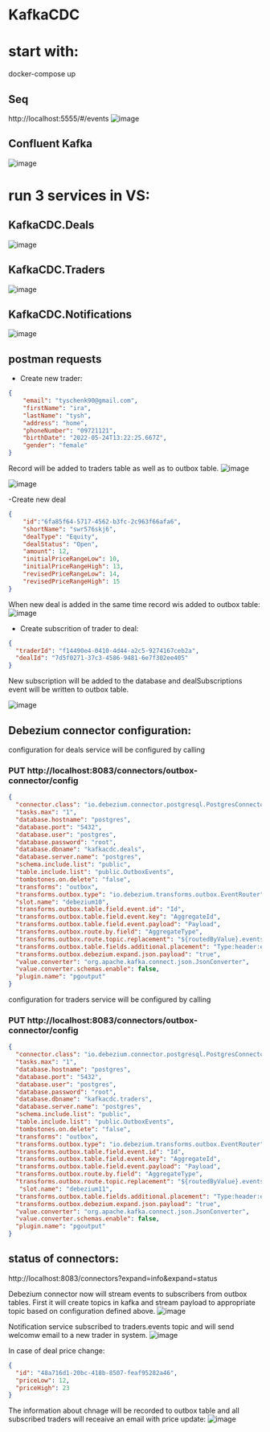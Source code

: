 # KafkaCDC

# start with:

docker-compose up

## Seq
http://localhost:5555/#/events
![image](https://user-images.githubusercontent.com/46414904/202564011-5e87c5f5-464f-4ada-a439-179113330269.png)


## Confluent Kafka
![image](https://user-images.githubusercontent.com/46414904/202567766-433238fc-1444-45c0-a360-0c92297ef9a4.png)

# run 3 services in VS:

## KafkaCDC.Deals
![image](https://user-images.githubusercontent.com/46414904/202930943-1196bf41-ea77-4047-8f2b-7240c1dd8b88.png)

## KafkaCDC.Traders
![image](https://user-images.githubusercontent.com/46414904/202931044-dbccb6ed-1e95-4c66-a4b7-75c82a824655.png)

## KafkaCDC.Notifications
![image](https://user-images.githubusercontent.com/46414904/202932789-52f385f0-be67-4c13-8630-4121d124bc5c.png)

## postman requests

- Create new trader:

```json
{
    "email": "tyschenk90@gmail.com",
    "firstName": "ira",
    "lastName": "tysh",
    "address": "home",
    "phoneNumber": "09721121",
    "birthDate": "2022-05-24T13:22:25.667Z",
    "gender": "female"
}
```

Record will be added to traders table as well as to outbox table.
![image](https://user-images.githubusercontent.com/46414904/202932939-c4586215-3fdb-4f82-af58-03b409aa6c6a.png)

![image](https://user-images.githubusercontent.com/46414904/202932953-c963df4c-5adf-42e8-bbea-29fd43bee76a.png)


-Create new deal 
```json
{
    "id":"6fa85f64-5717-4562-b3fc-2c963f66afa6",
    "shortName": "swr576skj6",
    "dealType": "Equity",
    "dealStatus": "Open",
    "amount": 12,
    "initialPriceRangeLow": 10,
    "initialPriceRangeHigh": 13,
    "revisedPriceRangeLow": 14,
    "revisedPriceRangeHigh": 15
}
```

When new deal is added in the same time record wis added to outbox table:
![image](https://user-images.githubusercontent.com/46414904/202933024-6bfb8bd8-b665-46a1-9029-d13d5512bed2.png)

- Create subscrition of trader to deal:
```json
{
  "traderId": "f14490e4-0410-4d44-a2c5-9274167ceb2a",
  "dealId": "7d5f0271-37c3-4586-9481-6e7f302ee405"
}
```
New subscription will be added to the database and dealSubscriptions event will be written to outbox table.

![image](https://user-images.githubusercontent.com/46414904/202933149-3dc84fa5-8996-4c33-a538-3bca7bd08188.png)


## Debezium connector configuration:

configuration for deals service will be configured by calling 
### PUT  http://localhost:8083/connectors/outbox-connector/config
```json
{
  "connector.class": "io.debezium.connector.postgresql.PostgresConnector",
  "tasks.max": "1",
  "database.hostname": "postgres",
  "database.port": "5432",
  "database.user": "postgres",
  "database.password": "root",
  "database.dbname": "kafkacdc.deals",
  "database.server.name": "postgres",
  "schema.include.list": "public",
  "table.include.list": "public.OutboxEvents",
  "tombstones.on.delete": "false",
  "transforms": "outbox",
  "transforms.outbox.type": "io.debezium.transforms.outbox.EventRouter",
  "slot.name": "debezium10",
  "transforms.outbox.table.field.event.id": "Id",
  "transforms.outbox.table.field.event.key": "AggregateId",
  "transforms.outbox.table.field.event.payload": "Payload",
  "transforms.outbox.route.by.field": "AggregateType",
  "transforms.outbox.route.topic.replacement": "${routedByValue}.events",
  "transforms.outbox.table.fields.additional.placement": "Type:header:eventType",
  "transforms.outbox.debezium.expand.json.payload": "true",
  "value.converter": "org.apache.kafka.connect.json.JsonConverter",
  "value.converter.schemas.enable": false,
  "plugin.name": "pgoutput"
}
```

configuration for traders service will be configured by calling 
### PUT  http://localhost:8083/connectors/outbox-connector/config
```json
{
  "connector.class": "io.debezium.connector.postgresql.PostgresConnector",
  "tasks.max": "1",
  "database.hostname": "postgres",
  "database.port": "5432",
  "database.user": "postgres",
  "database.password": "root",
  "database.dbname": "kafkacdc.traders",
  "database.server.name": "postgres",
  "schema.include.list": "public",
  "table.include.list": "public.OutboxEvents",
  "tombstones.on.delete": "false",
  "transforms": "outbox",
  "transforms.outbox.type": "io.debezium.transforms.outbox.EventRouter",
  "transforms.outbox.table.field.event.id": "Id",
  "transforms.outbox.table.field.event.key": "AggregateId",
  "transforms.outbox.table.field.event.payload": "Payload",
  "transforms.outbox.route.by.field": "AggregateType",
  "transforms.outbox.route.topic.replacement": "${routedByValue}.events",
   "slot.name": "debezium11",
  "transforms.outbox.table.fields.additional.placement": "Type:header:eventType",
  "transforms.outbox.debezium.expand.json.payload": "true",
  "value.converter": "org.apache.kafka.connect.json.JsonConverter",
  "value.converter.schemas.enable": false,
  "plugin.name": "pgoutput"
}
```

## status of connectors:
http://localhost:8083/connectors?expand=info&expand=status

Debezium connector now will stream events to subscribers from outbox tables.
First it will create topics in kafka and stream payload to appropriate topic based on configuration defined above.
![image](https://user-images.githubusercontent.com/46414904/202933343-dde2dbc6-58e8-4e56-888b-f6a18adc3943.png)

Notification service subscribed to traders.events topic and will send welcomw email to a new trader in system.
![image](https://user-images.githubusercontent.com/46414904/202983856-8e8816d9-8061-467d-817a-a8a182af078b.png)

In case of deal price change:
```json
{
  "id": "48a716d1-20bc-418b-8507-feaf95282a46",
  "priceLow": 12,
  "priceHigh": 23
}
```
The information about chnage will be recorded to outbox table and all subscribed traders will receaive an email with price update:
![image](https://user-images.githubusercontent.com/46414904/202984272-1b9c03fa-631e-4089-bdc3-057cf4931941.png)


